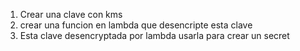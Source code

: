 1. Crear una clave con kms
2. crear una funcion en lambda que desencripte esta clave 
3. Esta clave desencryptada por lambda usarla para crear un secret